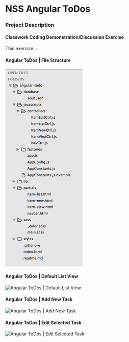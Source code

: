 # NSS Angular ToDos

### Project Description 
#### Classwork Coding Demonstration/Discussion Exercise
This exercise ... 

#### Angular ToDos | File Structure
![Angular ToDos | File Structure](https://raw.githubusercontent.com/SMITHsharon/angular-todo/screens/screens/Angular%20ToDos%20%7C%20Files%20Structure.png)

#### Angular ToDos | Default List View
![Angular ToDos | Default List View]()

#### Angular ToDos | Add New Task
![Angular ToDos | Add New Task]()

#### Angular ToDos | Edit Selected Task
![Angular ToDos | Edit Selected Task]()

